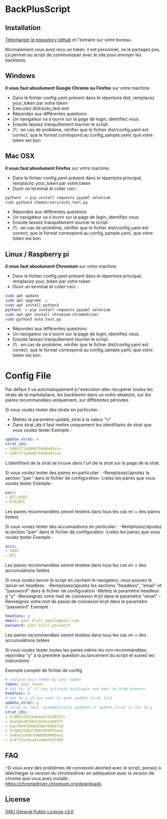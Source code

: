 # BackPlusScript

## Installation

[Télécharger le repository github](https://github.com/Thomas-Houtrique/BackPlusScript/archive/main.zip) et l'extraire sur votre bureau.

Normalement vous avez reçu un token, il est personnel, ne le partagez pas, ça permet au script de communiquer avec le site pour envoyer les backtests.

## Windows
**il vous faut absolument Google Chrome ou Firefox** sur votre machine.
- Dans le fichier config.yaml présent dans le répertoire dist, remplacez your_token par votre token 
- Exécutez dist/auto_test.exe
- Répondez aux différentes questions
- Un navigateur va s'ouvrir sur la page de login, identifiez vous.
- Ensuite laissez tranquillement tourner le script.
- /!\ : en cas de problème, vérifier que le fichier dist/config.yaml est correct, que le format correspond au config_sample.yaml, que votre token est bon

## Mac OSX
**il vous faut absolument Firefox** sur votre machine.
- Dans le fichier config.yaml présent dans le répertoire principal, remplacez your_token par votre token 
- Ouvir un terminal et coller ceci :
```bash
python3 -m pip install requests pyyaml selenium
sudo python3 chemin/vers/auto_test.py
```
- Répondez aux différentes questions
- Un navigateur va s'ouvrir sur la page de login, identifiez vous.
- Ensuite laissez tranquillement tourner le script.
- /!\ : en cas de problème, vérifier que le fichier dist/config.yaml est correct, que le format correspond au config_sample.yaml, que votre token est bon

## Linux / Raspberry pi
**il vous faut absolument Chromium** sur votre machine.
- Dans le fichier config.yaml présent dans le répertoire principal, remplacez your_token par votre token 
- Ouvir un terminal et coller ceci :
```bash
sudo apt update
sudo apt upgrade -y
sudo apt install python3
python3 -m pip install requests pyyaml selenium
sudo apt-get install chromium-chromedriver
sudo python3 auto_test.py
```
- Répondez aux différentes questions
- Un navigateur va s'ouvrir sur la page de login, identifiez vous.
- Ensuite laissez tranquillement tourner le script.
- /!\ : en cas de problème, vérifier que le fichier dist/config.yaml est correct, que le format correspond au config_sample.yaml, que votre token est bon

# Config File

Par défaut il va automatiquement à l'exécution aller récupérer toutes les strats de la marketplace, les backtester dans un ordre aléatoire, sur les paires recommandées uniquement, sur différentes périodes.

Si vous voulez tester des strats en particulier :
- Mettez le paramètre update_strat à la valeur "n"
- Dans strat_ids il faut mettre uniquement les identifiants de strat que vous voulez tester
Exemple : 
```yaml
update_strat: n
strat_ids:
- 5d65371ad9d67b9dbe83xxx
- 5d65371ad9d67b9dbe83xxx
```
L'identifiant de la strat se trouve dans l'url de la strat sur la page de la strat.

Si vous voulez tester des paires en particulier :
-Remplissez/ajoutez la section "pair" dans le fichier de configuration
-Listez les paires que vous voulez tester
Exemple :
```yaml
pair:
- BTC/USDT
- ETH/BTC
```
Les paires recommandées seront testées dans tous les cas en + des paires listées

Si vous voulez tester des accumulations en particulier :
-Remplissez/ajoutez la section "pair" dans le fichier de configuration
-Listez les paires que vous voulez tester
Exemple :
```yaml
accu:
- USDT
- BTC
```
Les paires recommandées seront testées dans tous les cas en + des accumulations listées

Si vous voulez lancer le script en cachant le navigateur, vous pouvez le lancer en headless :
-Remplissez/ajoutez les sections "headless", "email" et "password" dans le fichier de configuration
-Mettez le paramètre headless à "y"
-Renseignez votre mail de connexion kryll dans le paramètre "email"
-Renseignez votre mot de passe de connexion kryll dans le paramètre "password"
Exemple :
```yaml
headless: y
email: your_kryll_email@gmail.com
password: your_kryll_password
```
Les paires recommandées seront testées dans tous les cas en + des accumulations listées

Si vous voulez tester toutes les paires même les non recommandées, répondez "y" à la première question au lancement du script et suivez les instructions

Exemple complet de fichier de config
```yaml
# replace your_token by your token
token: your_token
# Set to "y" if you activate autologin and want to hide browser
headless: n
# set to y if you want to auto update strat list
update_strat: y
# strat to test. Automatically updated if update_strat is set to y
strat_ids:
- 5cd021a7a2b4ea1b142a01a7c
- 5ea5eba876621921e1ab037f
- 5dc70e5fb9a8334b7d9b4716
- 5c58b255812598100207aaaf
- 5e4915c0567b48b089605ee1
- 5c4f25a24ca41aa0d326f956
```

## FAQ
-Si vous avez des problèmes de connexion aborted avec le script, pensez à télécharger la version du chromedriver en adéquation avec la version de chrome que vous avez installé : https://chromedriver.chromium.org/downloads

## License
[GNU General Public License v3.0](https://choosealicense.com/licenses/gpl-3.0/)
